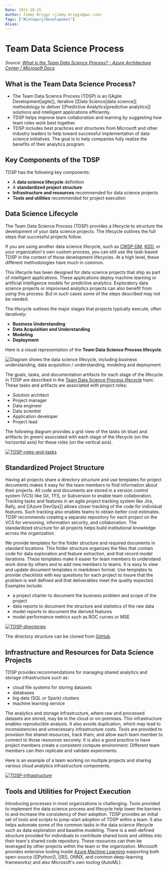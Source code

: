 ```yaml
---
Date: 2021-10-25
Author: Jimmy Briggs <jimmy.briggs@pwc.com>
Tags: ["#Category/Development"]
Alias:
---
```


# Team Data Science Process

*Source: [What is the Team Data Science Process? - Azure Architecture Center | Microsoft Docs](https://docs.microsoft.com/en-us/azure/architecture/data-science-process/overview)*

## What is the Team Data Science Process?

- The Team Data Science Process (TDSP) is an [[Agile Development|agile]], iterative [[Data Science|data science]] methodology to deliver [[Predictive Analytics|predictive analytics]] solutions and intelligent applications efficiently. 
- TDSP helps improve team collaboration and learning by suggesting how team roles work best together. 
- TDSP includes best practices and structures from Microsoft and other industry leaders to help toward successful implementation of data science initiatives. The goal is to help companies fully realize the benefits of their analytics program.

## Key Components of the TDSP

TDSP has the following key components:

-   A **data science lifecycle** definition
-   A **standardized project structure**
-   **Infrastructure and resources** recommended for data science projects
-   **Tools and utilities** recommended for project execution

## Data Science Lifecycle

The Team Data Science Process (TDSP) provides a lifecycle to structure the development of your data science projects. The lifecycle outlines the full steps that successful projects follow.

If you are using another data science lifecycle, such as [CRISP-DM](https://wikipedia.org/wiki/Cross_Industry_Standard_Process_for_Data_Mining), [KDD,](https://wikipedia.org/wiki/Data_mining#Process) or your organization's own custom process, you can still use the task-based TDSP in the context of those development lifecycles. At a high level, these different methodologies have much in common.

This lifecycle has been designed for data science projects that ship as part of intelligent applications. These applications deploy machine learning or artificial intelligence models for predictive analytics. Exploratory data science projects or improvised analytics projects can also benefit from using this process. But in such cases some of the steps described may not be needed.

The lifecycle outlines the major stages that projects typically execute, often iteratively:

-   **Business Understanding**
-   **Data Acquisition and Understanding**
-   **Modeling**
-   **Deployment**

Here is a visual representation of the **Team Data Science Process lifecycle**.

![Diagram shows the data science lifecycle, including business understanding, data acquisition / understanding, modeling and deployment.](https://docs.microsoft.com/en-us/azure/architecture/data-science-process/media/overview/tdsp-lifecycle2.png)

The goals, tasks, and documentation artifacts for each stage of the lifecycle in TDSP are described in the [Team Data Science Process lifecycle](https://docs.microsoft.com/en-us/azure/architecture/data-science-process/lifecycle) topic. These tasks and artifacts are associated with project roles:

-   Solution architect
-   Project manager
-   Data engineer
-   Data scientist
-   Application developer
-   Project lead

The following diagram provides a grid view of the tasks (in blue) and artifacts (in green) associated with each stage of the lifecycle (on the horizontal axis) for these roles (on the vertical axis).

[![TDSP-roles-and-tasks](https://docs.microsoft.com/en-us/azure/architecture/data-science-process/media/overview/tdsp-tasks-by-roles.png)](https://docs.microsoft.com/en-us/azure/architecture/data-science-process/media/overview/tdsp-tasks-by-roles.png#lightbox)

## Standardized Project Structure

Having all projects share a directory structure and use templates for project documents makes it easy for the team members to find information about their projects. All code and documents are stored in a version control system (VCS) like Git, TFS, or Subversion to enable team collaboration. Tracking tasks and features in an agile project tracking system like Jira, Rally, and [[Azure DevOps]] allows closer tracking of the code for individual features. Such tracking also enables teams to obtain better cost estimates. TDSP recommends creating a separate repository for each project on the VCS for versioning, information security, and collaboration. The standardized structure for all projects helps build institutional knowledge across the organization.

We provide templates for the folder structure and required documents in standard locations. This folder structure organizes the files that contain code for data exploration and feature extraction, and that record model iterations. These templates make it easier for team members to understand work done by others and to add new members to teams. It is easy to view and update document templates in markdown format. Use templates to provide checklists with key questions for each project to insure that the problem is well defined and that deliverables meet the quality expected. Examples include:

-   a project charter to document the business problem and scope of the project
-   data reports to document the structure and statistics of the raw data
-   model reports to document the derived features
-   model performance metrics such as ROC curves or MSE

[![TDSP-directories](https://docs.microsoft.com/en-us/azure/architecture/data-science-process/media/overview/tdsp-dir-structure.png)](https://docs.microsoft.com/en-us/azure/architecture/data-science-process/media/overview/tdsp-dir-structure.png#lightbox)

The directory structure can be cloned from [GitHub](https://github.com/Azure/Azure-TDSP-ProjectTemplate).

## Infrastructure and Resources for Data Science Projects

TDSP provides recommendations for managing shared analytics and storage infrastructure such as:

-   cloud file systems for storing datasets
-   databases
-   big data (SQL or Spark) clusters
-   machine learning service

The analytics and storage infrastructure, where raw and processed datasets are stored, may be in the cloud or on-premises. This infrastructure enables reproducible analysis. It also avoids duplication, which may lead to inconsistencies and unnecessary infrastructure costs. Tools are provided to provision the shared resources, track them, and allow each team member to connect to those resources securely. It is also a good practice to have project members create a consistent compute environment. Different team members can then replicate and validate experiments.

Here is an example of a team working on multiple projects and sharing various cloud analytics infrastructure components.

[![TDSP-infrastructure](https://docs.microsoft.com/en-us/azure/architecture/data-science-process/media/overview/tdsp-analytics-infra.png)](https://docs.microsoft.com/en-us/azure/architecture/data-science-process/media/overview/tdsp-analytics-infra.png#lightbox)

## Tools and Utilities for Project Execution

Introducing processes in most organizations is challenging. Tools provided to implement the data science process and lifecycle help lower the barriers to and increase the consistency of their adoption. TDSP provides an initial set of tools and scripts to jump-start adoption of TDSP within a team. It also helps automate some of the common tasks in the data science lifecycle such as data exploration and baseline modeling. There is a well-defined structure provided for individuals to contribute shared tools and utilities into their team's shared code repository. These resources can then be leveraged by other projects within the team or the organization. Microsoft provides extensive tooling inside [Azure Machine Learning](https://docs.microsoft.com/en-us/azure/machine-learning/) supporting both open-source ([[Python]], [[R]], ONNX, and common deep-learning frameworks) and also Microsoft's own tooling (AutoML).
